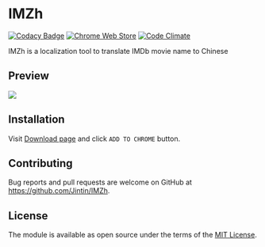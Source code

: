 # IMZh

[![Codacy Badge](https://api.codacy.com/project/badge/Grade/b263dad531aa4eb1b85b5727fb237691)](https://app.codacy.com/app/Jintin/IMZh?utm_source=github.com&utm_medium=referral&utm_content=Jintin/IMZh&utm_campaign=badger)
[![Chrome Web Store](https://img.shields.io/chrome-web-store/v/plkfiilaiekcjgahedeodpkleeajhhhd.svg?colorB=brightgreen)](https://chrome.google.com/webstore/detail/imzh/plkfiilaiekcjgahedeodpkleeajhhhd)
[![Code Climate](https://codeclimate.com/github/Jintin/IMZh/badges/gpa.svg)](https://codeclimate.com/github/Jintin/IMZh)

IMZh is a localization tool to translate IMDb movie name to Chinese

## Preview
![](https://lh3.googleusercontent.com/4Rw36ayUoe_ryHxUom2dK5q1fEZqn-20KmyBFIYG1g35I-bkJo2ncQtRUrfdEbjrNEw9xX2q8g=w640-h400-e365)

## Installation

Visit [Download page](https://chrome.google.com/webstore/detail/imzh/plkfiilaiekcjgahedeodpkleeajhhhd) and click `ADD TO CHROME` button.

## Contributing

Bug reports and pull requests are welcome on GitHub at <https://github.com/Jintin/IMZh>.

## License

The module is available as open source under the terms of the [MIT License](http://opensource.org/licenses/MIT).
